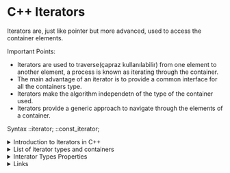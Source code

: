# C++ Iterators

Iterators are, just like pointer but more advanced, used to access the container elements.

Important Points: 
- Iterators are used to traverse(çapraz kullanılabilir) from one element to another element, a process is known as iterating through the container.
- The main advantage of an iterator is to provide a common interface for all the containers type.
- Iterators make the algorithm independetn of the type of the container used.
- Iterators provide a generic approach to navigate through the elements of a container.

Syntax
<ContainerType>::iterator;
<ContainerType>::const_iterator;

<details>
<summary> Introduction to Iterators in C++ </summary>

| English | Türkçe |
| --- | --- |
|- An iterator is an object (like a pointer) that points to an element inside the container. |- Bir iterator container içindeki bir elemenatı işaret eden bir nesnedir (bir pointer gibi). |
|- We can use iterators to move through the contents of the container. |- Container içeriği boyunca itertorler ile hareket edebiliriz. |
|- Iterators play a critical role in connecting algorithm with containers along with the manipulation of data stored inside the containers. |- Iteratörler container içindeki data manipülasyonuyla containerlar ve algoritmalar arasındaki bağlantıda önemli rol oynar. |
|-The most obvious from of an iterator is a pointer. | -Iteratorün bir işaretçi olduğu en belirgindir.|
|- A pointer can point to elements in an array and can iterate through them using the increment operator (++) |- Bir pointer ++ operatörünü kullanarak array içerisindeki elemanları iterate edebilir. |
|- But, all iterators do not have similar functionality as that of pointers.|- Fakat bütün iteratörler pointerlar gibi benzer özelliklere sahip değildir.|
|- Depending upon the functionality of iterators they can be classified into five categories, as shown in the diagram below with the outer one being the most powerful one and consequently the inner one is the least powerful in terms of functionality.| Özelliklerine göre iteratörler beş sınıfa ayrılır, aşağıdaki diagramda gösterilmiştir en dıştaki olan en güçlü özelliklere sahip olandır ve sırayle en içteki en az özelliklere sahip olandır. |

<img src="iterator_classification.png">
  
</details>

<details>
<summary> List of iterator types and containers </summary>

Containers | Supported Iterator Type  

Vector -> Random-Access Iterator
List -> Bidirectional Iterator
Map -> Bidirectional Iterator
Set -> Bidirectional Iterator
Stack -> No iterator Supported
Queue -> No iterator Supported
 
</details>


<details>
<summary> Interator Types Properties </summary>
<img src="iteratorOperation.png">
</details>


  
<details>
  <summary> Links </summary>
  - https://www.javatpoint.com/cpp-iterators
  - https://www.geeksforgeeks.org/introduction-iterators-c/
  - https://www.geeksforgeeks.org/iterators-c-stl/?ref=lbp
  - https://www.geeksforgeeks.org/how-to-traverse-a-c-set-in-reverse-direction/
</details>
